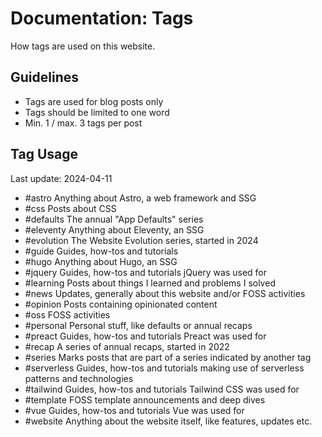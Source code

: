 # Documentation: Tags

How tags are used on this website.

## Guidelines

- Tags are used for blog posts only
- Tags should be limited to one word
- Min. 1 / max. 3 tags per post

## Tag Usage

Last update: 2024-04-11

- #astro
  Anything about Astro, a web framework and SSG
- #css
  Posts about CSS
- #defaults
  The annual "App Defaults" series
- #eleventy
  Anything about Eleventy, an SSG
- #evolution
  The Website Evolution series, started in 2024
- #guide
  Guides, how-tos and tutorials
- #hugo
  Anything about Hugo, an SSG
- #jquery
  Guides, how-tos and tutorials jQuery was used for
- #learning
  Posts about things I learned and problems I solved
- #news
  Updates, generally about this website and/or FOSS activities
- #opinion
  Posts containing opinionated content
- #oss
  FOSS activities
- #personal
  Personal stuff, like defaults or annual recaps
- #preact
  Guides, how-tos and tutorials Preact was used for
- #recap
  A series of annual recaps, started in 2022
- #series
  Marks posts that are part of a series indicated by another tag
- #serverless
  Guides, how-tos and tutorials making use of serverless patterns and technologies
- #tailwind
  Guides, how-tos and tutorials Tailwind CSS was used for
- #template
  FOSS template announcements and deep dives
- #vue
  Guides, how-tos and tutorials Vue was used for
- #website
  Anything about the website itself, like features, updates etc.
